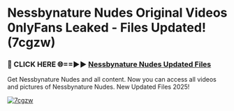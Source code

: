 # Nessbynature Nudes Original Videos 0nlyFans Leaked - Files Updated! (7cgzw)

<h3>🔴 CLICK HERE 🌐==►► <a href="https://tinyurl.com/y5r63du9" rel="nofollow">Nessbynature Nudes Updated Files</a></h3>

Get Nessbynature Nudes and all content. Now you can access all videos and pictures of Nessbynature Nudes. New Updated Files 2025!

[![7cgzw](https://i.imgur.com/UVo9nyh.gif)](https://tinyurl.com/y5r63du9)